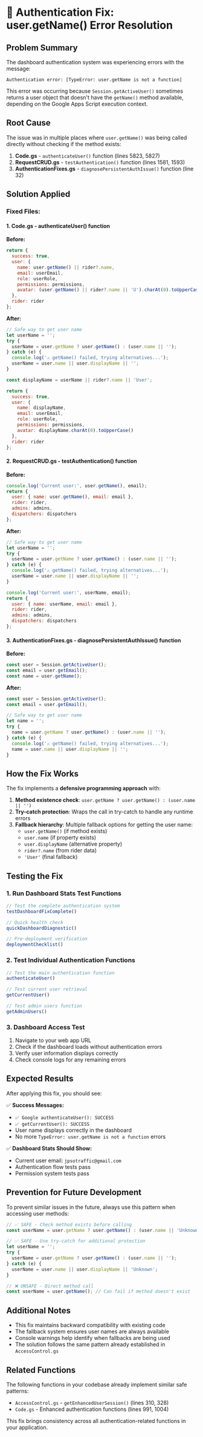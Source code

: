 # 🔐 Authentication Fix: user.getName() Error Resolution

## Problem Summary

The dashboard authentication system was experiencing errors with the message:
```
Authentication error: [TypeError: user.getName is not a function]
```

This error was occurring because `Session.getActiveUser()` sometimes returns a user object that doesn't have the `getName()` method available, depending on the Google Apps Script execution context.

## Root Cause

The issue was in multiple places where `user.getName()` was being called directly without checking if the method exists:

1. **Code.gs** - `authenticateUser()` function (lines 5823, 5827)
2. **RequestCRUD.gs** - `testAuthentication()` function (lines 1581, 1593) 
3. **AuthenticationFixes.gs** - `diagnosePersistentAuthIssue()` function (line 32)

## Solution Applied

### Fixed Files:

#### 1. Code.gs - authenticateUser() function
**Before:**
```javascript
return {
  success: true,
  user: {
    name: user.getName() || rider?.name,
    email: userEmail,
    role: userRole,
    permissions: permissions,
    avatar: (user.getName() || rider?.name || 'U').charAt(0).toUpperCase()
  },
  rider: rider
};
```

**After:**
```javascript
// Safe way to get user name
let userName = '';
try {
  userName = user.getName ? user.getName() : (user.name || '');
} catch (e) {
  console.log('⚠️ getName() failed, trying alternatives...');
  userName = user.name || user.displayName || '';
}

const displayName = userName || rider?.name || 'User';

return {
  success: true,
  user: {
    name: displayName,
    email: userEmail,
    role: userRole,
    permissions: permissions,
    avatar: displayName.charAt(0).toUpperCase()
  },
  rider: rider
};
```

#### 2. RequestCRUD.gs - testAuthentication() function
**Before:**
```javascript
console.log('Current user:', user.getName(), email);
return {
  user: { name: user.getName(), email: email },
  rider: rider,
  admins: admins,
  dispatchers: dispatchers
};
```

**After:**
```javascript
// Safe way to get user name
let userName = '';
try {
  userName = user.getName ? user.getName() : (user.name || '');
} catch (e) {
  console.log('⚠️ getName() failed, trying alternatives...');
  userName = user.name || user.displayName || '';
}

console.log('Current user:', userName, email);
return {
  user: { name: userName, email: email },
  rider: rider,
  admins: admins,
  dispatchers: dispatchers
};
```

#### 3. AuthenticationFixes.gs - diagnosePersistentAuthIssue() function
**Before:**
```javascript
const user = Session.getActiveUser();
const email = user.getEmail();
const name = user.getName();
```

**After:**
```javascript
const user = Session.getActiveUser();
const email = user.getEmail();

// Safe way to get user name
let name = '';
try {
  name = user.getName ? user.getName() : (user.name || '');
} catch (e) {
  console.log('⚠️ getName() failed, trying alternatives...');
  name = user.name || user.displayName || '';
}
```

## How the Fix Works

The fix implements a **defensive programming approach** with:

1. **Method existence check**: `user.getName ? user.getName() : (user.name || '')`
2. **Try-catch protection**: Wraps the call in try-catch to handle any runtime errors
3. **Fallback hierarchy**: Multiple fallback options for getting the user name:
   - `user.getName()` (if method exists)
   - `user.name` (if property exists)
   - `user.displayName` (alternative property)
   - `rider?.name` (from rider data)
   - `'User'` (final fallback)

## Testing the Fix

### 1. Run Dashboard Stats Test Functions
```javascript
// Test the complete authentication system
testDashboardFixComplete()

// Quick health check
quickDashboardDiagnostic()

// Pre-deployment verification
deploymentChecklist()
```

### 2. Test Individual Authentication Functions
```javascript
// Test the main authentication function
authenticateUser()

// Test current user retrieval
getCurrentUser()

// Test admin users function
getAdminUsers()
```

### 3. Dashboard Access Test
1. Navigate to your web app URL
2. Check if the dashboard loads without authentication errors
3. Verify user information displays correctly
4. Check console logs for any remaining errors

## Expected Results

After applying this fix, you should see:

✅ **Success Messages:**
- `✅ Google authenticateUser(): SUCCESS`
- `✅ getCurrentUser(): SUCCESS`
- User name displays correctly in the dashboard
- No more `TypeError: user.getName is not a function` errors

✅ **Dashboard Stats Should Show:**
- Current user email: `jpsotraffic@gmail.com`
- Authentication flow tests pass
- Permission system tests pass

## Prevention for Future Development

To prevent similar issues in the future, always use this pattern when accessing user methods:

```javascript
// ✅ SAFE - Check method exists before calling
const userName = user.getName ? user.getName() : (user.name || 'Unknown');

// ✅ SAFE - Use try-catch for additional protection
let userName = '';
try {
  userName = user.getName ? user.getName() : (user.name || '');
} catch (e) {
  userName = user.name || user.displayName || 'Unknown';
}

// ❌ UNSAFE - Direct method call
const userName = user.getName(); // Can fail if method doesn't exist
```

## Additional Notes

- This fix maintains backward compatibility with existing code
- The fallback system ensures user names are always available
- Console warnings help identify when fallbacks are being used
- The solution follows the same pattern already established in `AccessControl.gs`

## Related Functions

The following functions in your codebase already implement similar safe patterns:
- `AccessControl.gs` - `getEnhancedUserSession()` (lines 310, 328)
- `Code.gs` - Enhanced authentication functions (lines 991, 1004)

This fix brings consistency across all authentication-related functions in your application.
